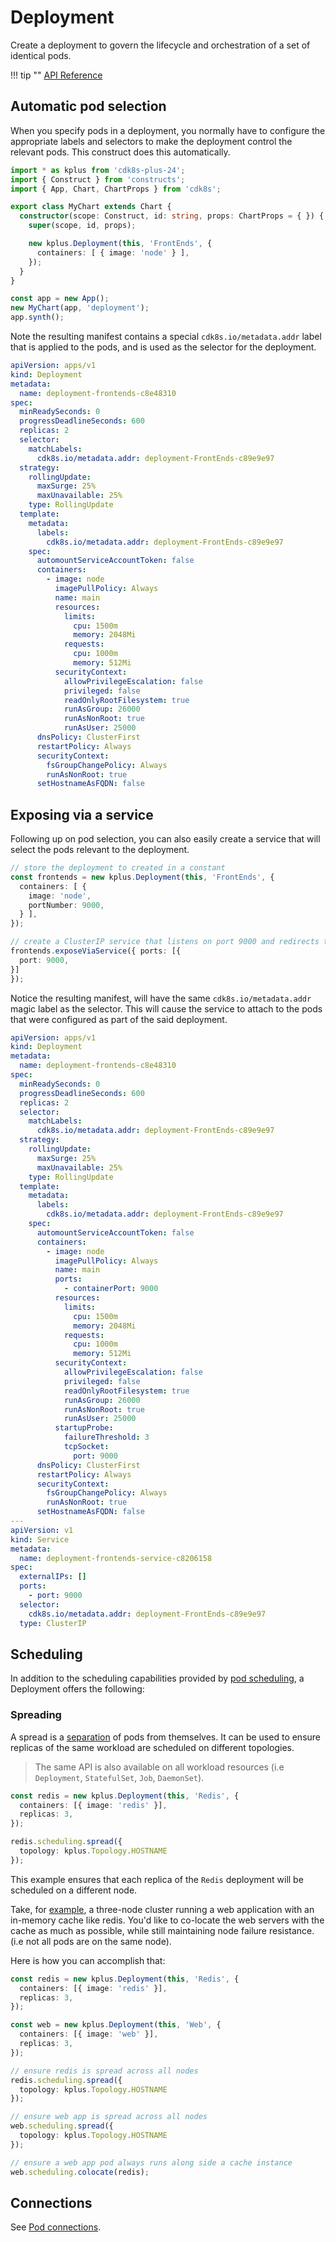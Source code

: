 # Deployment

Create a deployment to govern the lifecycle and orchestration of a set of identical pods.

!!! tip ""
    [API Reference](../../reference/cdk8s-plus-24/typescript.md#deployment)

## Automatic pod selection

When you specify pods in a deployment, you normally have to configure the appropriate labels and selectors to
make the deployment control the relevant pods. This construct does this automatically.

```typescript
import * as kplus from 'cdk8s-plus-24';
import { Construct } from 'constructs';
import { App, Chart, ChartProps } from 'cdk8s';

export class MyChart extends Chart {
  constructor(scope: Construct, id: string, props: ChartProps = { }) {
    super(scope, id, props);

    new kplus.Deployment(this, 'FrontEnds', {
      containers: [ { image: 'node' } ],
    });
  }
}

const app = new App();
new MyChart(app, 'deployment');
app.synth();
```

Note the resulting manifest contains a special `cdk8s.io/metadata.addr` label that is applied to the pods, and is used as
the selector for the deployment.

```yaml
apiVersion: apps/v1
kind: Deployment
metadata:
  name: deployment-frontends-c8e48310
spec:
  minReadySeconds: 0
  progressDeadlineSeconds: 600
  replicas: 2
  selector:
    matchLabels:
      cdk8s.io/metadata.addr: deployment-FrontEnds-c89e9e97
  strategy:
    rollingUpdate:
      maxSurge: 25%
      maxUnavailable: 25%
    type: RollingUpdate
  template:
    metadata:
      labels:
        cdk8s.io/metadata.addr: deployment-FrontEnds-c89e9e97
    spec:
      automountServiceAccountToken: false
      containers:
        - image: node
          imagePullPolicy: Always
          name: main
          resources:
            limits:
              cpu: 1500m
              memory: 2048Mi
            requests:
              cpu: 1000m
              memory: 512Mi
          securityContext:
            allowPrivilegeEscalation: false
            privileged: false
            readOnlyRootFilesystem: true
            runAsGroup: 26000
            runAsNonRoot: true
            runAsUser: 25000
      dnsPolicy: ClusterFirst
      restartPolicy: Always
      securityContext:
        fsGroupChangePolicy: Always
        runAsNonRoot: true
      setHostnameAsFQDN: false
```

## Exposing via a service

Following up on pod selection, you can also easily create a service that will select the pods relevant to the deployment.

```typescript
// store the deployment to created in a constant
const frontends = new kplus.Deployment(this, 'FrontEnds', {
  containers: [ {
    image: 'node',
    portNumber: 9000,
  } ],
});

// create a ClusterIP service that listens on port 9000 and redirects to port 9000 on the containers.
frontends.exposeViaService({ ports: [{
  port: 9000,
}]
});
```

Notice the resulting manifest, will have the same `cdk8s.io/metadata.addr` magic label as the selector.
This will cause the service to attach to the pods that were configured as part of the said deployment.

```yaml
apiVersion: apps/v1
kind: Deployment
metadata:
  name: deployment-frontends-c8e48310
spec:
  minReadySeconds: 0
  progressDeadlineSeconds: 600
  replicas: 2
  selector:
    matchLabels:
      cdk8s.io/metadata.addr: deployment-FrontEnds-c89e9e97
  strategy:
    rollingUpdate:
      maxSurge: 25%
      maxUnavailable: 25%
    type: RollingUpdate
  template:
    metadata:
      labels:
        cdk8s.io/metadata.addr: deployment-FrontEnds-c89e9e97
    spec:
      automountServiceAccountToken: false
      containers:
        - image: node
          imagePullPolicy: Always
          name: main
          ports:
            - containerPort: 9000
          resources:
            limits:
              cpu: 1500m
              memory: 2048Mi
            requests:
              cpu: 1000m
              memory: 512Mi
          securityContext:
            allowPrivilegeEscalation: false
            privileged: false
            readOnlyRootFilesystem: true
            runAsGroup: 26000
            runAsNonRoot: true
            runAsUser: 25000
          startupProbe:
            failureThreshold: 3
            tcpSocket:
              port: 9000
      dnsPolicy: ClusterFirst
      restartPolicy: Always
      securityContext:
        fsGroupChangePolicy: Always
        runAsNonRoot: true
      setHostnameAsFQDN: false
---
apiVersion: v1
kind: Service
metadata:
  name: deployment-frontends-service-c8206158
spec:
  externalIPs: []
  ports:
    - port: 9000
  selector:
    cdk8s.io/metadata.addr: deployment-FrontEnds-c89e9e97
  type: ClusterIP
```

## Scheduling

In addition to the scheduling capabilities provided by [pod scheduling](./pod.md#scheduling),
a Deployment offers the following:

### Spreading

A spread is a [separation](./pod.md#pod-separation) of pods from themselves.
It can be used to ensure replicas of the same workload are scheduled on different topologies.

> The same API is also available on all workload resources (i.e `Deployment`, `StatefulSet`, `Job`, `DaemonSet`).

```typescript
const redis = new kplus.Deployment(this, 'Redis', {
  containers: [{ image: 'redis' }],
  replicas: 3,
});

redis.scheduling.spread({
  topology: kplus.Topology.HOSTNAME
});
```

This example ensures that each replica of the `Redis` deployment
will be scheduled on a different node.

Take, for [example](https://kubernetes.io/docs/concepts/scheduling-eviction/assign-pod-node/#more-practical-use-cases), a three-node cluster running a web application with an in-memory cache like redis. You'd like to co-locate the web servers with the cache as much as possible, while still maintaining node failure resistance. (i.e not all pods are on the same node).

Here is how you can accomplish that:

```typescript
const redis = new kplus.Deployment(this, 'Redis', {
  containers: [{ image: 'redis' }],
  replicas: 3,
});

const web = new kplus.Deployment(this, 'Web', {
  containers: [{ image: 'web' }],
  replicas: 3,
});

// ensure redis is spread across all nodes
redis.scheduling.spread({
  topology: kplus.Topology.HOSTNAME
});

// ensure web app is spread across all nodes
web.scheduling.spread({
  topology: kplus.Topology.HOSTNAME
});

// ensure a web app pod always runs along side a cache instance
web.scheduling.colocate(redis);
```

## Connections

See [Pod connections](./pod.md#connections).
